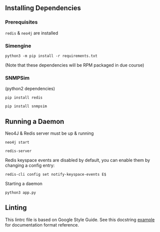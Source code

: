 ## Installing Dependencies

### Prerequisites

`redis` & `neo4j` are installed

### Simengine 

`python3 -m pip install -r requirements.txt`

(Note that these dependencies will be RPM packaged in due course)

### SNMPSim 
(python2 dependencies)

`pip install redis`

`pip install snmpsim`

## Running a Daemon

Neo4J & Redis server must be up & running

`neo4j start`

`redis-server`

Redis keyspace events are disabled by default, you can enable them by changing a config entry:

`redis-cli config set notify-keyspace-events E$` 

Starting a daemon

`python3 app.py`

## Linting

This lintrc file is based on Google Style Guide. See this docstring [example](http://sphinxcontrib-napoleon.readthedocs.io/en/latest/example_google.html) for documentation format reference.
